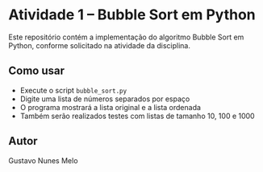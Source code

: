 # Atividade 1 – Bubble Sort em Python

Este repositório contém a implementação do algoritmo Bubble Sort em Python, conforme solicitado na atividade da disciplina.

## Como usar

- Execute o script `bubble_sort.py`
- Digite uma lista de números separados por espaço
- O programa mostrará a lista original e a lista ordenada
- Também serão realizados testes com listas de tamanho 10, 100 e 1000

## Autor

Gustavo Nunes Melo
